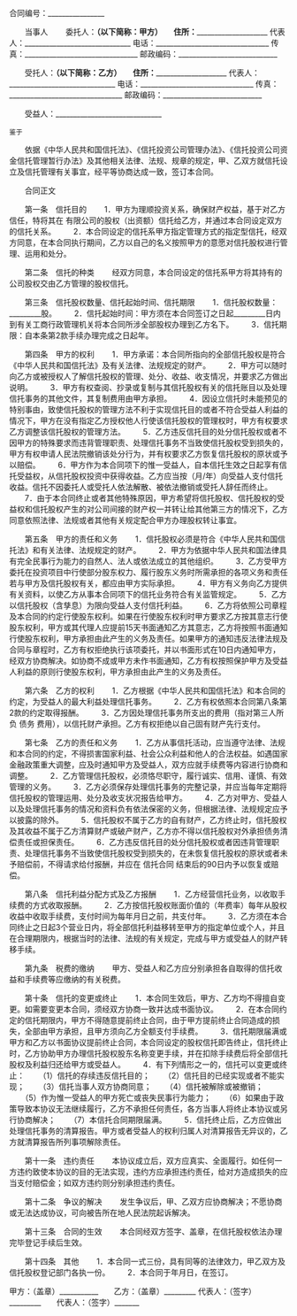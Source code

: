
 


合同编号：________________


　　当事人
　　委托人：____________（以下简称：甲方）
　  住所：________________________________
    代表人：______________________________
    电话：________________________________
    传真：________________________________
    邮政编码：____________________________


　　受托人：____________（以下简称：乙方）
　  住所：________________________________
    代表人：______________________________
    电话：________________________________
    传真：________________________________
    邮政编码：____________________________


　　受益人：______________________________


    鉴于
　　依据《中华人民共和国信托法》、《信托投资公司管理办法》、《信托投资公司资金信托管理暂行办法》及其他相关法律、法规、规章的规定，甲、乙双方就信托设立及信托管理有关事宜，经平等协商达成一致，签订本合同。


　　合同正文


　　第一条　信托目的
　　1．甲方为理顺投资关系，确保财产权益，基于对乙方信任，特将其在 有限公司的股权（出资额）信托给乙方，并通过本合同设定双方的信托关系。
　　2．本合同设定的信托系甲方指定管理方式的指定型信托，经双方同意，在本合同执行期间，乙方以自己的名义按照甲方的意愿对信托股权进行管理、运用和处分。


　　第二条　信托的种类
　　经双方同意，本合同设定的信托系甲方将其持有的公司股权交由乙方管理的股权信托。


　　第三条　信托股权数量、信托起始时间、信托期限
　　1．信托股权数量：_________股。
　　2．信托起始时间：甲方须在本合同签订之日起_________日内到有关工商行政管理机关将本合同所涉全部股权办理到乙方名下。
　　3．信托期限：自本条第2款手续办理完成之日起年。


　　第四条　甲方的权利
　　1．甲方承诺：本合同所指向的全部信托股权是符合《中华人民共和国信托法》及有关法律、法规规定的财产。
　　2．甲方可以随时向乙方或被授权人了解信托股权的管理、处分、收益、收支情况，并要求乙方做出说明。
　　3．甲方有权查阅、抄录或复制与其信托股权有关的信托账目以及处理信托事务的其他文件，其复制费用由甲方承担。
　　4．因设立信托时未能预见的特别事由，致使信托股权的管理方法不利于实现信托目的或者不符合受益人利益的情况下，甲方在没有指定乙方授权他人行使该信托股权的管理权时，甲方有权要求乙方调整该信托股权的管理方法。
　　5．乙方违反信托目的处分信托股权或者不因甲方的特殊要求而违背管理职责、处理信托事务不当致使信托股权受到损失的，甲方有权申请人民法院撤销该处分行为，并有权要求乙方恢复信托股权的原状或予以赔偿。
　　6．甲方作为本合同项下的惟一受益人，自本信托生效之日起享有信托受益权，从信托股权投资中获得收益。乙方应当按（月/年）向受益人支付信托收益。信托不因委托人或受托人依法解散、被依法撤销或受托人辞任而终止。
　　7．由于本合同终止或者其他特殊原因，甲方希望将信托股权、信托股权的受益权和信托股权产生的对公司间接的财产权一并转让给其他第三方的情况下，乙方同意依照法律、法规或者其他有关规定配合甲方办理股权转让事宜。


　　第五条　甲方的责任和义务
　　1．信托股权必须是符合《中华人民共和国信托法》和有关法律、法规规定的财产。
　　2．甲方为依据中华人民共和国法律具有完全民事行为能力的自然人、法人或依法成立的其他组织。
　　3．乙方受甲方委托在投资项目中行使部分股东权力、履行股东义务时所需承担的各项义务和责任若与甲方及信托股权有关，都应由甲方实际承担。
　　4．甲方有义务向乙方提供有关资料，以使乙方从事本合同项下的信托业务符合有关监管规定。
　　5．乙方以信托股权（含孳息）为限向受益人支付信托利益。
　　6．乙方将依照公司章程及本合同的约定行使股东权利。如果在行使股东权利时甲方要求乙方按其意志行使股东权利，甲方或其代理人应提前15天书面通知乙方其意志，乙方将按照书面通知行使股东权利，甲方承担由此产生的义务及责任。如果甲方的通知违反法律法规及合同与章程时，乙方有权拒绝执行该项委托，并以书面形式在10日内通知甲方，经双方协商解决。如协商不成或甲方未作书面通知，乙方有权按照保护甲方及受益人利益的原则行使股东权利，甲方承担由此产生的义务及责任。


　　第六条　乙方的权利
　　1．乙方根据《中华人民共和国信托法》和本合同的约定，为受益人的最大利益处理信托事务。
　　2．乙方有权依照本合同第八条第2款的约定取得报酬。
　　3．乙方因处理信托事务所支出的费用（指对第三人所负
债务
费用），以信托财产承担。乙方有权拒绝以自己固有财产先行支付。


　　第七条　乙方的责任和义务
　　1．乙方从事信托活动，应当遵守法律、法规和本合同的约定，不得损害国家利益、社会公众利益和他人的合法权益。如遇国家金融政策重大调整，应及时通知甲方及受益人，双方应就手续费等内容进行协商和调整。
　　2．乙方管理信托股权，必须恪尽职守，履行诚实、信用、谨慎、有效管理的义务。
　　3．乙方必须保存处理信托事务的完整记录，并应当每年定期将信托股权的管理运用、处分及收支状况报告给甲方。
　　4．乙方对甲方、受益人以及处理信托事务的情况和资料负有依法保密的义务，但根据法律、法规规定应予以披露的除外。
　　5．信托股权不属于乙方的自有财产，乙方终止时，信托股权及其收益不属于乙方清算财产或破产财产，乙方亦不得以信托股权对外承担债务清偿责任或担保责任。
　　6．乙方违反信托目的处分信托股权或者因违背管理职责、处理信托事务不当致使信托股权受到损失的，在未恢复信托股权的原状或者未予赔偿前，不得请求给付报酬，并应在
信托合同
结束后的90日内予以恢复或赔偿。


　　第八条　信托利益分配方式及乙方报酬
　　1．乙方经营信托业务，以收取手续费的方式收取报酬。
　　2．乙方按信托股权账面价值的（年费率）每年从股权收益中收取手续费，支付时间为每年月日之前，共支付年。
　　3．乙方须在本合同终止之日起3个营业日内，将全部信托利益移转至甲方的指定单位或个人，并且在合理期限内，根据当时的法律、法规的有关规定，完成与甲方或受益人的财产转移手续。


　　第九条　税费的缴纳
　　甲方、受益人和乙方应分别承担各自取得的信托收益和手续费等应缴纳的有关税费。


　　第十条　信托的变更或终止
　　1．本合同生效后，甲方、乙方均不得擅自变更。如需要变更本合同，须经双方协商一致并达成书面协议。
　　2．在本合同约定的信托期限内，甲方不得随意提前终止合同，由于甲方提前终止合同造成的损失，全部由甲方承担，且甲方须向乙方全额支付手续费。
　　3．信托期限届满或甲方和乙方以书面协议提前终止合同，本合同设定的股权信托即告终止，信托终止时，乙方协助甲方办理信托股权股东名称变更手续，并在扣除手续费后将全部信托股权及利益归还给甲方或受益人。
　　4．有下列情形之一的，信托可以变更或终止：
　　（1）信托的存续违反信托目的；
　　（2）信托目的已经实现或者不能实现；
　　（3）信托当事人双方协商同意；
　　（4）信托被解除或被撤销；
　　（5）作为惟一受益人的甲方死亡或丧失民事行为能力；
　　（6）如果由于政策导致本协议无法继续履行，乙方不承担任何责任，各方当事人将终止本协议或另行协商解决；
　　（7）本信托合同期限届满。
　　5．信托终止后，乙方应做出处理信托事务的清算报告。甲方或者受益人的权利归属人对清算报告无异议的，乙方就清算报告所列事项解除责任。


　　第十一条　违约责任
　　本协议成立后，双方应真实、全面履行。如任何一方违约致使本协议的目的无法实现，违约方应承担违约责任，给对方造成损失的应当支付赔偿金；如双方违约则分别承担违约责任。


　　第十二条　争议的解决
　　发生争议后，甲、乙双方应协商解决；不愿协商或无法达成协议，可向被告所在地人民法院起诉解决。


　　第十三条　合同的生效
　　本合同经双方签字、盖章，在信托股权依法办理完毕登记手续后生效。


　　第十四条　其他
　　1．本合同一式三份，具有同等的法律效力，甲乙双方及信托股权登记部门各执一份。
　　2．本合同于年月日，在签订。


 


甲方：（盖章）___________　　乙方：（盖章）_________
代表人：（签字）_________　　代表人：（签字）_______
 


 

 
 
 
 
 
  


  
 

  


  


  
 
 
 
 

